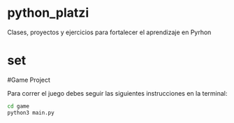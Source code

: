 # python_platzi
Clases, proyectos y ejercicios para fortalecer el aprendizaje en Pyrhon

# set

#Game Project

Para correr el juego debes seguir las siguientes instrucciones en la terminal:
```sh
cd game
python3 main.py
```
